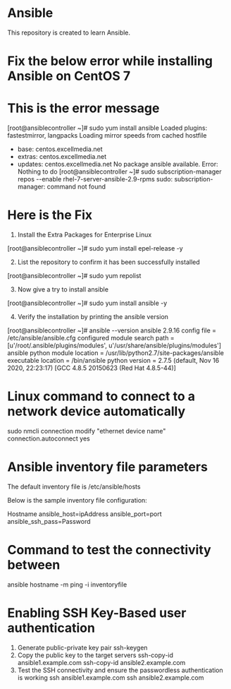 # Ansible
This repository is created to learn Ansible.

# Fix the below error while installing Ansible on CentOS 7

# This is the error message
[root@ansiblecontroller ~]# sudo yum install ansible
Loaded plugins: fastestmirror, langpacks
Loading mirror speeds from cached hostfile
 * base: centos.excellmedia.net
 * extras: centos.excellmedia.net
 * updates: centos.excellmedia.net
No package ansible available.
Error: Nothing to do
[root@ansiblecontroller ~]# sudo subscription-manager repos --enable rhel-7-server-ansible-2.9-rpms
sudo: subscription-manager: command not found

# Here is the Fix
1. Install the Extra Packages for Enterprise Linux

[root@ansiblecontroller ~]# sudo yum install epel-release -y

2. List the repository to confirm it has been successfully installed

[root@ansiblecontroller ~]# sudo yum repolist

3. Now give a try to install ansible

[root@ansiblecontroller ~]# sudo yum install ansible -y

4. Verify the installation by printing the ansible version

[root@ansiblecontroller ~]# ansible --version
ansible 2.9.16
  config file = /etc/ansible/ansible.cfg
  configured module search path = [u'/root/.ansible/plugins/modules', u'/usr/share/ansible/plugins/modules']
  ansible python module location = /usr/lib/python2.7/site-packages/ansible
  executable location = /bin/ansible
  python version = 2.7.5 (default, Nov 16 2020, 22:23:17) [GCC 4.8.5 20150623 (Red Hat 4.8.5-44)]

# Linux command to connect to a network device automatically
sudo nmcli connection modify "ethernet device name" connection.autoconnect yes

# Ansible inventory file parameters

The default inventory file is /etc/ansible/hosts

Below is the sample inventory file configuration:

Hostname ansible_host=ipAddress ansible_port=port ansible_ssh_pass=Password

# Command to test the connectivity between

ansible hostname -m ping -i inventoryfile

# Enabling SSH Key-Based user authentication
1) Generate public-private key pair
ssh-keygen
2) Copy the public key to the target servers
ssh-copy-id ansible1.example.com
ssh-copy-id ansible2.example.com
3) Test the SSH connectivity and ensure the passwordless authentication is working
ssh ansible1.example.com
ssh ansible2.example.com
